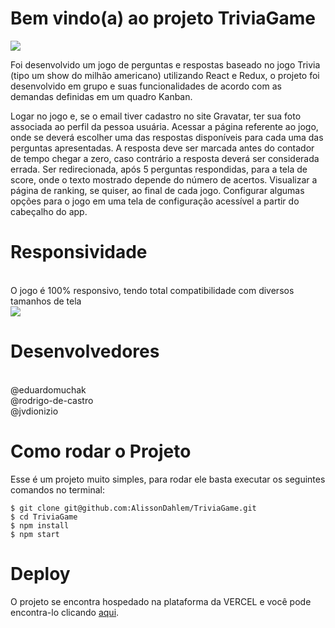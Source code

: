 # Bem vindo(a) ao projeto TriviaGame

<img src="https://i.ibb.co/vkNfSBF/trivia-desktop.png" heigth="100">
<br>

Foi desenvolvido um jogo de perguntas e respostas baseado no jogo Trivia (tipo um show do milhão americano) utilizando React e Redux, o projeto foi desenvolvido em grupo e suas funcionalidades de acordo com as demandas definidas em um quadro Kanban.

Logar no jogo e, se o email tiver cadastro no site Gravatar, ter sua foto associada ao perfil da pessoa usuária. Acessar a página referente ao jogo, onde se deverá escolher uma das respostas disponíveis para cada uma das perguntas apresentadas. A resposta deve ser marcada antes do contador de tempo chegar a zero, caso contrário a resposta deverá ser considerada errada. Ser redirecionada, após 5 perguntas respondidas, para a tela de score, onde o texto mostrado depende do número de acertos. Visualizar a página de ranking, se quiser, ao final de cada jogo. Configurar algumas opções para o jogo em uma tela de configuração acessível a partir do cabeçalho do app.

# Responsividade 
<br>
O jogo é 100% responsivo, tendo total compatibilidade com diversos tamanhos de tela
<br>

<img src="https://i.ibb.co/ZWMQt8w/trivia-smartphone-removebg-preview.png" />

# Desenvolvedores
<br>
@eduardomuchak <br>
@rodrigo-de-castro <br>
@jvdionizio <br>

# Como rodar o Projeto

Esse é um projeto muito simples, para rodar ele basta executar os seguintes comandos no terminal:

 ```console
 $ git clone git@github.com:AlissonDahlem/TriviaGame.git
 $ cd TriviaGame
 $ npm install
 $ npm start
 ```
 
 # Deploy
 
 O projeto se encontra hospedado na plataforma da VERCEL e você pode encontra-lo clicando <a href="https://trivia-sable.vercel.app/">aqui</a>.
